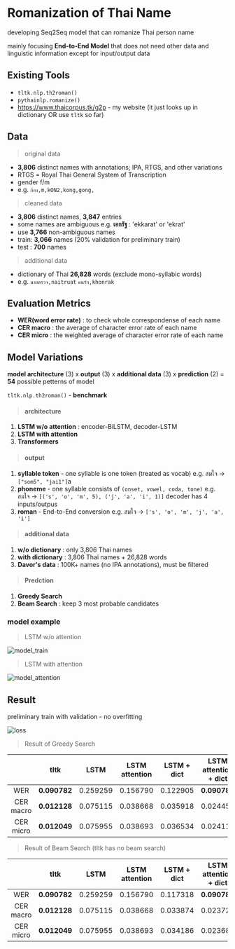 # Romanization of Thai Name

developing Seq2Seq model that can romanize Thai person name 

mainly focusing **End-to-End Model** that does not need other data and linguistic information except for input/output data

## Existing Tools

- `tltk.nlp.th2roman()`
- `pythainlp.romanize()`
- https://www.thaicorpus.tk/g2p - my website (it just looks up in dictionary OR use `tltk` so far)

## Data

> original data
 
- **3,806** distinct names with annotations; IPA, RTGS, and other variations
- RTGS = Royal Thai General System of Transcription
- gender f/m
- e.g. `ก้อง,m,kON2,kong,gong,`

> cleaned data

- **3,806** distinct names, **3,847** entries
- some names are ambiguous e.g. **เอกรัฐ** : 'ekkarat' or 'ekrat'
- use **3,766** non-ambiguous names
- train: **3,066** names (20% validation for preliminary train)
- test : **700** names

> additional data

- dictionary of Thai **26,828** words (exclude mono-syllabic words)
- e.g. `นายตรวจ,naitruat` `คนรัก,khonrak`

## Evaluation Metrics

- **WER(word error rate)** : to check whole correspondense of each name
- **CER macro** : the average of character error rate of each name 
- **CER micro** : the weighted average of character error rate of each name 

## Model Variations

**model architecture** (3) x **output** (3) x **additional data** (3) x **prediction** (2) = **54** possible petterns of model

`tltk.nlp.th2roman()` - **benchmark**

> #### architecture

1. **LSTM w/o attention** : encoder-BiLSTM, decoder-LSTM
2. **LSTM with attention**
3. **Transformers**

> #### output

1. **syllable token** - one syllable is one token (treated as vocab) 
e.g. สมใจ -> `["som5", "jai1"]`a
2. **phoneme** - one syllable consists of `(onset, vowel, coda, tone)`
e.g. สมใจ -> `[('s', 'o', 'm', 5), ('j', 'a', 'i', 1)]`
decoder has 4 inputs/outpus
3. **roman** - End-to-End conversion
e.g. สมใจ -> `['s', 'o', 'm', 'j', 'a', 'i']`

> #### additional data

1. **w/o dictionary** : only 3,806 Thai names
2. **with dictionary** : 3,806 Thai names + 26,828 words
3. **Davor's data** : 100K+ names (no IPA annotations), must be filtered

> #### Predction

1. **Greedy Search**
2. **Beam Search** : keep 3 most probable candidates

### model example

> LSTM w/o attention

![model_train](https://user-images.githubusercontent.com/44984892/174532893-8ff54723-457a-4a33-a12c-c437d9e78934.png)

> LSTM with attention

![model_attention](https://user-images.githubusercontent.com/44984892/175194689-5ed0d2ec-ce10-4067-a47d-7b6edaaea24c.png)


## Result

preliminary train with validation - no overfitting

![loss](https://user-images.githubusercontent.com/44984892/174543126-0d9923db-9dd9-4c58-bcb0-92e152c2b7b7.png)

> Result of Greedy Search

||tltk|LSTM|LSTM attention|LSTM + dict|LSTM attention + dict|LSTM attention, syl token|
|:-:|:-:|:-:|:-:|:-:|:-:|:-:|
|WER|**0.090782**|0.259259|0.156790|0.122905|**0.090782**|0.215|
|CER macro|**0.012128**|0.075115|0.038668|0.035918|0.024459|0.073|
|CER micro|**0.012049**|0.075955|0.038693|0.036534|0.024111|0.073|

> Result of Beam Search (tltk has no beam search)

||tltk|LSTM|LSTM attention|LSTM + dict|LSTM attention + dict|
|:-:|:-:|:-:|:-:|:-:|:-:|
|WER|**0.090782**|0.259259|0.156790|0.117318|**0.090782**|
|CER macro|**0.012128**|0.075115|0.038668|0.033874|0.023728|
|CER micro|**0.012049**|0.075955|0.038693|0.034186|0.023680|

